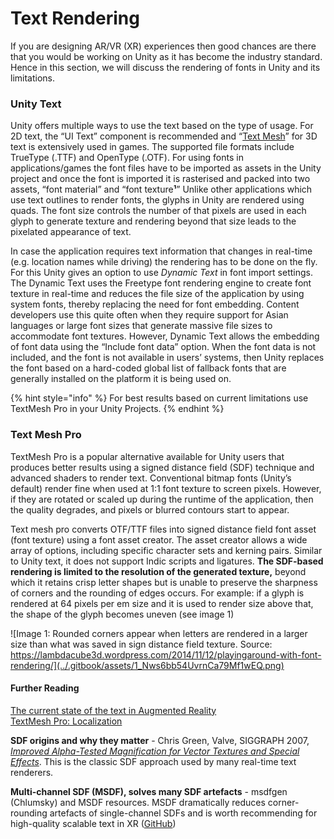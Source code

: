 # Text Rendering

If you are designing AR/VR (XR) experiences then good chances are there that you would be working on Unity as it has become the industry standard. Hence in this section, we will discuss the rendering of fonts in Unity and its limitations.

### **Unity Text**

Unity offers multiple ways to use the text based on the type of usage. For 2D text, the “UI Text” component is recommended and “[Text Mesh](https://docs.unity3d.com/2017.3/Documentation/Manual/class-TextMesh.html)” for 3D text is extensively used in games. The supported file formats include TrueType (.TTF) and OpenType (.OTF). For using fonts in applications/games the font files have to be imported as assets in the Unity project and once the font is imported it is rasterised and packed into two assets, “font material” and “font texture**¹**” Unlike other applications which use text outlines to render fonts, the glyphs in Unity are rendered using quads. The font size controls the number of that pixels are used in each glyph to generate texture and rendering beyond that size leads to the pixelated appearance of text.&#x20;

In case the application requires text information that changes in real-time (e.g. location names while driving) the rendering has to be done on the fly. For this Unity gives an option to use _Dynamic Text_ in font import settings. The Dynamic Text uses the Freetype font rendering engine to create font texture in real-time and reduces the file size of the application by using system fonts, thereby replacing the need for font embedding. Content developers use this quite often when they require support for Asian languages or large font sizes that generate massive file sizes to accommodate font textures. However, Dynamic Text allows the embedding of font data using the “Include font data” option. When the font data is not included, and the font is not available in users’ systems, then Unity replaces the font based on a hard-coded global list of fallback fonts that are generally installed on the platform it is being used on.

{% hint style="info" %}
For best results based on current limitations use TextMesh Pro in your Unity Projects.&#x20;
{% endhint %}

### Text Mesh Pro

TextMesh Pro is a popular alternative available for Unity users that produces better results using a signed distance field (SDF) technique and advanced shaders to render text. Conventional bitmap fonts (Unity’s default) render fine when used at 1:1 font texture to screen pixels. However, if they are rotated or scaled up during the runtime of the application, then the quality degrades, and pixels or blurred contours start to appear.

Text mesh pro converts OTF/TTF files into signed distance field font asset (font texture) using a font asset creator. The asset creator allows a wide array of options, including specific character sets and kerning pairs. Similar to Unity text, it does not support Indic scripts and ligatures. **The SDF-based rendering is limited to the resolution of the generated texture,** beyond which it retains crisp letter shapes but is unable to preserve the sharpness of corners and the rounding of edges occurs. For example: if a glyph is rendered at 64 pixels per em size and it is used to render size above that, the shape of the glyph becomes uneven (see image 1)

![Image 1: Rounded corners appear when letters are rendered in a larger size than what was saved in sign distance field texture. Source: https://lambdacube3d.wordpress.com/2014/11/12/playingaround-with-font-rendering/](../.gitbook/assets/1_Nws6bb54UvrnCa79Mf1wEQ.png)



#### Further Reading

[The current state of the text in Augmented Reality](https://niteeshyadav.com/blog/the-current-state-of-the-text-in-augmented-reality-7507/)\
[TextMesh Pro: Localization](https://learn.unity.com/tutorial/textmesh-pro-localization)

**SDF origins and why they matter** - Chris Green, Valve, SIGGRAPH 2007, [_Improved Alpha-Tested Magnification for Vector Textures and Special Effects_](https://steamcdn-a.akamaihd.net/apps/valve/2007/SIGGRAPH2007_AlphaTestedMagnification.pdf?utm_source=chatgpt.com). This is the classic SDF approach used by many real-time text renderers.&#x20;

**Multi-channel SDF (MSDF), solves many SDF artefacts** - msdfgen (Chlumsky) and MSDF resources. MSDF dramatically reduces corner-rounding artefacts of single-channel SDFs and is worth recommending for high-quality scalable text in XR ([GitHub](https://github.com/Chlumsky/msdfgen?utm_source=chatgpt.com))
